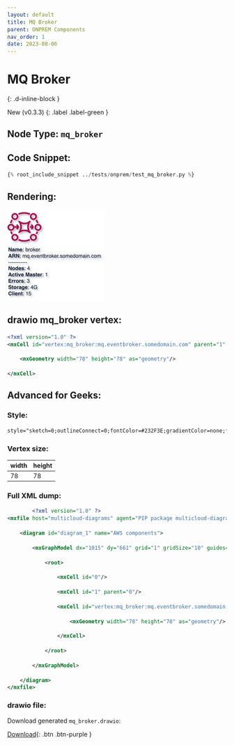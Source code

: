 ```yaml
---
layout: default
title: MQ Broker
parent: ONPREM Components
nav_order: 1
date: 2023-08-06
---
```


# MQ Broker
{: .d-inline-block }

New (v0.3.3)
{: .label .label-green }

## Node Type: ``mq_broker``

## Code Snippet:

```python
{% root_include_snippet ../tests/onprem/test_mq_broker.py %}
```

## Rendering:

![lambda](output/jpg/mq_broker.jpg)


## drawio mq_broker vertex:

```xml
<?xml version="1.0" ?>
<mxCell id="vertex:mq_broker:mq.eventbroker.somedomain.com" parent="1" vertex="1">
						
	<mxGeometry width="78" height="78" as="geometry"/>
					
</mxCell>

```

## Advanced for Geeks:

### Style:
```html
style="sketch=0;outlineConnect=0;fontColor=#232F3E;gradientColor=none;fillColor=#B0084D;strokeColor=none;dashed=0;verticalLabelPosition=bottom;verticalAlign=top;align=left;html=1;fontSize=12;fontStyle=0;aspect=fixed;pointerEvents=1;shape=mxgraph.aws4.mq_broker;"
```
### Vertex size:

| width     | height   |
|:----------|:---------|
| 78 | 78|

### Full XML dump:
```xml
        <?xml version="1.0" ?>
<mxfile host="multicloud-diagrams" agent="PIP package multicloud-diagrams. Generate resources in draw.io compatible format for Cloud infrastructure. Copyrights @ Roman Tsypuk 2023. MIT license." type="MultiCloud">
		
	<diagram id="diagram_1" name="AWS components">
				
		<mxGraphModel dx="1015" dy="661" grid="1" gridSize="10" guides="1" tooltips="1" connect="1" arrows="1" fold="1" page="1" pageScale="1" pageWidth="850" pageHeight="1100" math="0" shadow="1">
						
			<root>
								
				<mxCell id="0"/>
								
				<mxCell id="1" parent="0"/>
								
				<mxCell id="vertex:mq_broker:mq.eventbroker.somedomain.com" parent="1" vertex="1">
										
					<mxGeometry width="78" height="78" as="geometry"/>
									
				</mxCell>
							
			</root>
					
		</mxGraphModel>
			
	</diagram>
</mxfile>

```

### drawio file:

Download generated ``mq_broker.drawio``:

[Download](output/drawio/mq_broker.drawio){: .btn .btn-purple }